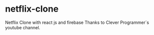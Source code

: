 # netflix-clone
 Netflix Clone with react js and firebase
Thanks to Clever Programmer´s youtube channel.
